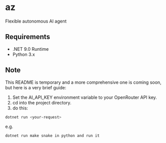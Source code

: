 # az
Flexible autonomous AI agent

## Requirements
- .NET 9.0 Runtime
- Python 3.x

## Note
This README is temporary and a more comprehensive one is coming soon, but here is a very brief guide:
1. Set the AI_API_KEY environment variable to your OpenRouter API key.
2. cd into the project directory.
3. do this:
```bash
dotnet run <your-request>
```
e.g.
```bash
dotnet run make snake in python and run it
```
